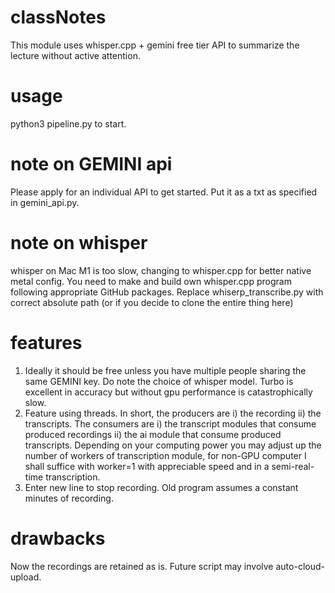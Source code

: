 # classNotes
This module uses whisper.cpp + gemini free tier API to summarize the lecture without active attention.
# usage
python3 pipeline.py to start.
# note on GEMINI api
Please apply for an individual API to get started. Put it as a txt as specified in gemini_api.py.
# note on whisper
whisper on Mac M1 is too slow, changing to whisper.cpp for better native metal config.
You need to make and build own whisper.cpp program following appropriate GitHub packages.
Replace whiserp_transcribe.py with correct absolute path (or if you decide to clone the entire thing here)
# features
1. Ideally it should be free unless you have multiple people sharing the same GEMINI key. Do note the choice of whisper model. Turbo is excellent in accuracy but without gpu performance is catastrophically slow. 
2. Feature using threads. In short, the producers are i) the recording ii) the transcripts. The consumers are i) the transcript modules that consume produced recordings ii) the ai module that consume produced transcripts. Depending on your computing power you may adjust up the number of workers of transcription module, for non-GPU computer I shall suffice with worker=1 with appreciable speed and in a semi-real-time transcription.
3. Enter new line to stop recording. Old program assumes a constant minutes of recording.
# drawbacks
Now the recordings are retained as is. Future script may involve auto-cloud-upload.
